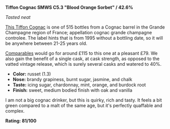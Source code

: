 **Tiffon Cognac SMWS C5.3 "Blood Orange Sorbet" / 42.6%**

*Tasted neat*

[This Tiffon Cognac](https://smws.com/blood-orange-sorbet) is one of 515 bottles from a Cognac barrel in the Grande Champagne region of France; appellation cognac grande champagne controlee.  The label hints that is from 1995 without a bottling date, so it will be anywhere between 21-25 years old.

[Comparables](https://www.cognac-expert.com/vintage-cognac/tiffon-vintage-1995-grande-champagne) would go for around £115 to this one at a pleasant £79.  We also gain the benefit of a single cask, at cask strength, as opposed to the vatted vintage release, which is surely several casks and watered to 40%.

* **Color:** russet (1.3)
* **Nose:** brandy grapiness, burnt sugar, jasmine, and chalk 
* **Taste:** icing sugar, chardonnay, mint, orange, and burdock root
* **Finish:** sweet, medium bodied finish with oak and vanilla

I am not a big cognac drinker, but this is quirky, rich and tasty.  It feels a bit green compared to a malt of the same age, but it's perfectly quaffable and complex.

**Rating: 81/100**
